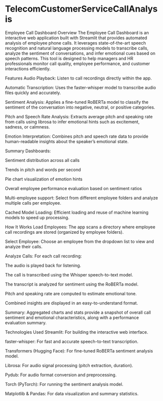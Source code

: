 # TelecomCustomerServiceCallAnalysis
Employee Call Dashboard
Overview
The Employee Call Dashboard is an interactive web application built with Streamlit that provides automated analysis of employee phone calls. It leverages state-of-the-art speech recognition and natural language processing models to transcribe calls, analyze the sentiment of conversations, and infer emotional cues based on speech patterns. This tool is designed to help managers and HR professionals monitor call quality, employee performance, and customer interactions efficiently.

Features
Audio Playback: Listen to call recordings directly within the app.

Automatic Transcription: Uses the faster-whisper model to transcribe audio files quickly and accurately.

Sentiment Analysis: Applies a fine-tuned RoBERTa model to classify the sentiment of the conversation into negative, neutral, or positive categories.

Pitch and Speech Rate Analysis: Extracts average pitch and speaking rate from calls using librosa to infer emotional hints such as excitement, sadness, or calmness.

Emotion Interpretation: Combines pitch and speech rate data to provide human-readable insights about the speaker’s emotional state.

Summary Dashboards:

Sentiment distribution across all calls

Trends in pitch and words per second

Pie chart visualization of emotion hints

Overall employee performance evaluation based on sentiment ratios

Multi-employee support: Select from different employee folders and analyze multiple calls per employee.

Cached Model Loading: Efficient loading and reuse of machine learning models to speed up processing.

How It Works
Load Employees: The app scans a directory where employee call recordings are stored (organized by employee folders).

Select Employee: Choose an employee from the dropdown list to view and analyze their calls.

Analyze Calls: For each call recording:

The audio is played back for listening.

The call is transcribed using the Whisper speech-to-text model.

The transcript is analyzed for sentiment using the RoBERTa model.

Pitch and speaking rate are computed to estimate emotional tone.

Combined insights are displayed in an easy-to-understand format.

Summary: Aggregated charts and stats provide a snapshot of overall call sentiment and emotional characteristics, along with a performance evaluation summary.

Technologies Used
Streamlit: For building the interactive web interface.

faster-whisper: For fast and accurate speech-to-text transcription.

Transformers (Hugging Face): For fine-tuned RoBERTa sentiment analysis model.

Librosa: For audio signal processing (pitch extraction, duration).

Pydub: For audio format conversion and preprocessing.

Torch (PyTorch): For running the sentiment analysis model.

Matplotlib & Pandas: For data visualization and summary statistics.
